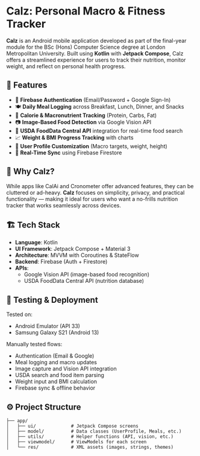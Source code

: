 # Calz: Personal Macro & Fitness Tracker

**Calz** is an Android mobile application developed as part of the final-year module for the BSc (Hons) Computer Science degree at London Metropolitan University. Built using **Kotlin** with **Jetpack Compose**, Calz offers a streamlined experience for users to track their nutrition, monitor weight, and reflect on personal health progress.

## 📱 Features

- 🔐 **Firebase Authentication** (Email/Password + Google Sign-In)
- 🍽️ **Daily Meal Logging** across Breakfast, Lunch, Dinner, and Snacks
- 🔢 **Calorie & Macronutrient Tracking** (Protein, Carbs, Fat)
- 📷 **Image-Based Food Detection** via Google Vision API
- 🔎 **USDA FoodData Central API** integration for real-time food search
- 📈 **Weight & BMI Progress Tracking** with charts
- 🧑 **User Profile Customization** (Macro targets, weight, height)
- 🔄 **Real-Time Sync** using Firebase Firestore

## 🧠 Why Calz?

While apps like CalAi and Cronometer offer advanced features, they can be cluttered or ad-heavy. **Calz** focuses on simplicity, privacy, and practical functionality — making it ideal for users who want a no-frills nutrition tracker that works seamlessly across devices.

## 🏗️ Tech Stack

- **Language**: Kotlin
- **UI Framework**: Jetpack Compose + Material 3
- **Architecture**: MVVM with Coroutines & StateFlow
- **Backend**: Firebase (Auth + Firestore)
- **APIs**:
  - Google Vision API (image-based food recognition)
  - USDA FoodData Central API (nutrition database)


## 🧪 Testing & Deployment

Tested on:
- Android Emulator (API 33)
- Samsung Galaxy S21 (Android 13)

Manually tested flows:
- Authentication (Email & Google)
- Meal logging and macro updates
- Image capture and Vision API integration
- USDA search and food item parsing
- Weight input and BMI calculation
- Firebase sync & offline behavior

## ⚙️ Project Structure

```plaintext
├── app/
│   ├── ui/             # Jetpack Compose screens
│   ├── model/          # Data classes (UserProfile, Meals, etc.)
│   ├── utils/          # Helper functions (API, vision, etc.)
│   ├── viewmodel/      # ViewModels for each screen
│   └── res/            # XML assets (images, strings, themes)
